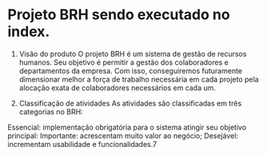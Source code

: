 # Projeto BRH sendo executado no index.

1. Visão do produto
O projeto BRH é um sistema de gestão de recursos humanos. Seu objetivo é permitir a gestão dos colaboradores e departamentos da empresa. Com isso, conseguiremos futuramente dimensionar melhor a força de trabalho necessária em cada projeto pela alocação exata de colaboradores necessários em cada um.

2. Classificação de atividades
As atividades são classificadas em três categorias no BRH:

Essencial: implementação obrigatória para o sistema atingir seu objetivo principal:
Importante: acrescentam muito valor ao negócio;
Desejável: incrementam usabilidade e funcionalidades.7
